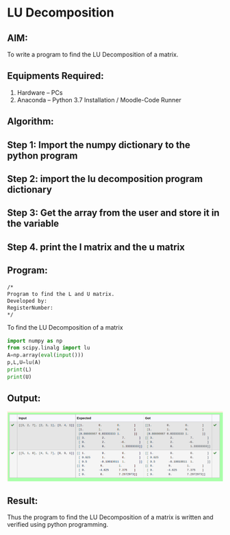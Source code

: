 # LU Decomposition 

## AIM:
To write a program to find the LU Decomposition of a matrix.

## Equipments Required:
1. Hardware – PCs
2. Anaconda – Python 3.7 Installation / Moodle-Code Runner

## Algorithm:


## Step 1: Import the numpy dictionary to the python program

## Step 2: import the lu decomposition program dictionary 

## Step 3: Get the array from the user and store it in the variable

## Step 4. print the l matrix and the u matrix

## Program:
```
/*
Program to find the L and U matrix.
Developed by: 
RegisterNumber: 
*/
```
To find the LU Decomposition of a matrix

```python
import numpy as np
from scipy.linalg import lu
A=np.array(eval(input()))
p,L,U=lu(A)
print(L)
print(U)
```

## Output:
![lu decomposition](/lu%20decomposition.png)


## Result:
Thus the program to find the LU Decomposition of a matrix is written and verified using python programming.

